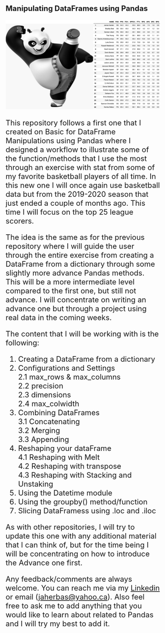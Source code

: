 <font size = '5'><b>Manipulating DataFrames using Pandas</b><font>

![Figure_1](img/Figure_2.png)

This repository follows a first one that I created on Basic for DataFrame Manipulations using Pandas where I designed a workflow to illustrate some of the function/methods that I use the most through an exercise with stat from some of my favorite basketball players of all time. In this new one I will once again use basketball data but from the 2019-2020 season that just ended a couple of months ago. This time I will focus on the top 25 league scorers. 

The idea is the same as for the previous repository where I will guide the user through the entire exercise from creating a DataFrame from a dictionary through some slightly more advance Pandas methods. This will be a more intermediate level compared to the first one, but still not advance. I will concentrate on writing an advance one but through a project using real data in the coming weeks. 

The content that I will be working with is the following:

1. Creating a DataFrame from a dictionary
2. Configurations and Settings<br>
    2.1 max_rows & max_columns<br>
    2.2 precision<br>
    2.3 dimensions<br>
    2.4 max_colwidth<br>
3. Combining DataFrames<br>
    3.1 Concatenating<br>
    3.2 Merging<br>
    3.3 Appending<br>
4. Reshaping your dataFrame<br>
    4.1 Reshaping with Melt<br>
    4.2 Reshaping with transpose<br>
    4.3 Reshaping with Stacking and Unstaking<br>
5. Using the Datetime module<br>
6. Using the groupby() method/function<br>
7. Slicing DataFramess using .loc and .iloc

As with other repositories, I will try to update this one with any additional material that I can think of, but for the time being I will be concentrating on how to introduce the Advance one first.

Any feedback/comments are always welcome. You can reach me via my <a href="https://www.linkedin.com/in/jaherbas-ds-geophysicist/">Linkedin</a> or email (jaherbas@yahoo.ca). Also feel free to ask me to add anything that you would like to learn about related to Pandas and I will try my best to add it.


```python

```
